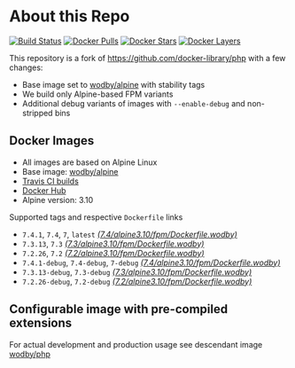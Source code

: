 # About this Repo

[![Build Status](https://travis-ci.org/wodby/base-php.svg?branch=master)](https://travis-ci.org/wodby/base-php)
[![Docker Pulls](https://img.shields.io/docker/pulls/wodby/base-php.svg)](https://hub.docker.com/r/wodby/base-php)
[![Docker Stars](https://img.shields.io/docker/stars/wodby/base-php.svg)](https://hub.docker.com/r/wodby/base-php)
[![Docker Layers](https://images.microbadger.com/badges/image/wodby/base-php.svg)](https://microbadger.com/images/wodby/base-php)

This repository is a fork of https://github.com/docker-library/php with a few changes:

* Base image set to [wodby/alpine](https://github.com/wodby/alpine) with stability tags
* We build only Alpine-based FPM variants
* Additional debug variants of images with `--enable-debug` and non-stripped bins

## Docker Images

* All images are based on Alpine Linux
* Base image: [wodby/alpine](https://github.com/wodby/alpine)
* [Travis CI builds](https://travis-ci.org/wodby/base-php) 
* [Docker Hub](https://hub.docker.com/r/wodby/base-php)
* Alpine version: 3.10

Supported tags and respective `Dockerfile` links

* `7.4.1`, `7.4`, `7`, `latest` [_(7.4/alpine3.10/fpm/Dockerfile.wodby)_]
* `7.3.13`, `7.3` [_(7.3/alpine3.10/fpm/Dockerfile.wodby)_]
* `7.2.26`, `7.2` [_(7.2/alpine3.10/fpm/Dockerfile.wodby)_]
* `7.4.1-debug`, `7.4-debug`, `7-debug` [_(7.4/alpine3.10/fpm/Dockerfile.wodby)_]
* `7.3.13-debug`, `7.3-debug` [_(7.3/alpine3.10/fpm/Dockerfile.wodby)_]
* `7.2.26-debug`, `7.2-debug` [_(7.2/alpine3.10/fpm/Dockerfile.wodby)_]

## Configurable image with pre-compiled extensions

For actual development and production usage see descendant image [wodby/php](https://github.com/wodby/php)

[_(7.4/alpine3.10/fpm/Dockerfile.wodby)_]: https://github.com/wodby/base-php/tree/master/7.4/alpine3.10/fpm/Dockerfile.wodby
[_(7.3/alpine3.10/fpm/Dockerfile.wodby)_]: https://github.com/wodby/base-php/tree/master/7.3/alpine3.10/fpm/Dockerfile.wodby
[_(7.2/alpine3.10/fpm/Dockerfile.wodby)_]: https://github.com/wodby/base-php/tree/master/7.2/alpine3.10/fpm/Dockerfile.wodby
